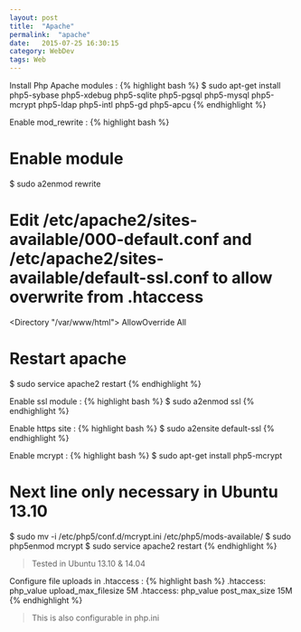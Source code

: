 ```yaml
---
layout: post
title:  "Apache"
permalink:  "apache"
date:   2015-07-25 16:30:15
category: WebDev
tags: Web
---
```

Install Php Apache modules
: {% highlight bash %}
$ sudo apt-get install php5-sybase php5-xdebug php5-sqlite php5-pgsql php5-mysql php5-mcrypt php5-ldap php5-intl php5-gd php5-apcu
{% endhighlight %}

    
Enable mod_rewrite 
: {% highlight bash %}
# Enable module
$ sudo a2enmod rewrite
# Edit /etc/apache2/sites-available/000-default.conf and /etc/apache2/sites-available/default-ssl.conf to allow overwrite from .htaccess
<Directory "/var/www/html">
        AllowOverride All
</Directory>
# Restart apache
$ sudo service apache2 restart
{% endhighlight %}

Enable ssl module
: {% highlight bash %}
$ sudo a2enmod ssl
{% endhighlight %}
    
Enable https site
: {% highlight bash %}
$ sudo a2ensite default-ssl
{% endhighlight %}

Enable mcrypt 
: {% highlight bash %}
$ sudo apt-get install php5-mcrypt
# Next line only necessary in Ubuntu 13.10
$ sudo mv -i /etc/php5/conf.d/mcrypt.ini /etc/php5/mods-available/
$ sudo php5enmod mcrypt
$ sudo service apache2 restart
{% endhighlight %}

> Tested in Ubuntu 13.10 & 14.04

Configure file uploads in .htaccess
: {% highlight bash %}
.htaccess: php_value  upload_max_filesize  5M
.htaccess: php_value  post_max_size  15M
{% endhighlight %}
    
> This is also configurable in php.ini
